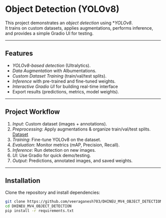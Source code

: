 # Object Detection  (YOLOv8)

This project demonstrates an *object detection* using **YOLOv8*.  
It trains on custom datasets, applies augmentations, performs inference, and provides a simple Gradio UI for testing.

---

## Features
- *YOLOv8-based detection* (Ultralytics).
- *Data Augmentation* with Albumentations.
- *Custom Dataset Training* (train/val/test splits).
- *Inference* with pre-trained and fine-tuned weights.
- *Interactive Gradio UI* for building real-time interface 
- Export results (predictions, metrics, model weights).

---

## Project Workflow
1. *Input*: Custom dataset (images + annotations).
2. *Preprocessing*: Apply augmentations & organize train/val/test splits. [Dataset](https://drive.google.com/file/d/1xwgfQq-fBlKzyDKRtsc-JkcNuHdwVZky/view?usp=sharing)
3. *Training*: Fine-tune YOLOv8 on the dataset.
4. *Evaluation*: Monitor metrics (mAP, Precision, Recall).
5. *Inference*: Run detection on new images.
6. *UI*: Use Gradio for quick demo/testing.
7. *Output*: Predictions, annotated images, and saved weights.

---

## Installation

Clone the repository and install dependencies:

```bash
git clone https://github.com/veeraganesh703/DHINEU_MV4_OBJECT_DETECTION
cd DHINEU_MV4_OBJECT_DETECTION
pip install -r requirements.txt
```
